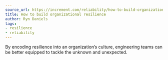 ```yaml
---
source_url: https://increment.com/reliability/how-to-build-organizational-resilience/
title: How to build organizational resilience
author: Ryn Daniels
tags:
- resilience
- reliability
---
```

By encoding resilience into an organization’s culture, engineering teams can be better equipped to tackle the unknown and unexpected.
